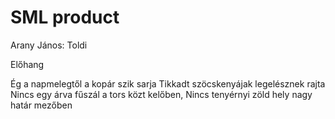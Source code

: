 # SML product

Arany János: Toldi

Előhang

Ég a napmelegtől a kopár szik sarja
Tikkadt szöcskenyájak legelésznek rajta
Nincs egy árva fűszál a tors közt kelőben,
Nincs tenyérnyi zöld hely nagy határ mezőben
